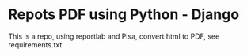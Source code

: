 # Repots PDF using Python - Django
This is a repo, using reportlab and Pisa, convert html to PDF, see requirements.txt
